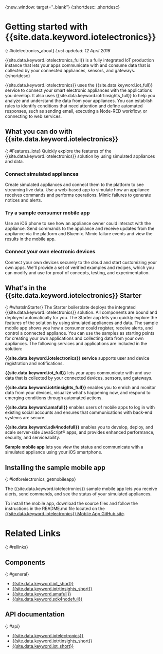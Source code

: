 {:new_window: target="_blank"}
{:shortdesc: .shortdesc}

# Getting started with {{site.data.keyword.iotelectronics}}
{: #iotelectronics_about}
*Last updated: 12 April 2016*

{{site.data.keyword.iotelectronics_full}} is a fully integrated IoT production instance that lets your apps communicate with and consume data that is collected by your connected appliances, sensors, and gateways.
{:shortdesc}

{{site.data.keyword.iotelectronics}} uses the {{site.data.keyword.iot_full}} service to connect your smart electronic appliances with the applications you develop. It also uses  {{site.data.keyword.iotrtinsights_full}} to help you analyze and understand the data from your appliances. You can establish rules to identify conditions that need attention and define automated responses, such as sending email, executing a Node-RED workflow, or connecting to web services.  

## What you can do with {{site.data.keyword.iotelectronics}}
{: #Features_iote}
Quickly explore the features of the {{site.data.keyword.iotelectronics}} solution by using simulated appliances and data.

### Connect simulated appliances
Create simulated appliances and connect them to the platform to see streaming live data. Use a web-based app to simulate how an appliance receives commands and performs operations. Mimic failures to generate notices and alerts.

### Try a sample consumer mobile app
Use an iOS phone to see how an appliance owner could interact with the appliance. Send commands to the appliance and receive updates from the appliance via the platform and Bluemix. Mimic failure events and view the results in the mobile app.

### Connect your own electronic devices
Connect your own devices securely to the cloud and start customizing your own apps. We'll provide a set of verified examples and recipes, which you can modify and use for proof of concepts, testing, and experimentation.

## What's in the {{site.data.keyword.iotelectronics}} Starter
{: #whatsInStarter}
The Starter boilerplate deploys the integrated {{site.data.keyword.iotelectronics}} solution.  All components are bound and deployed automatically for you. The Starter app lets you quickly explore the features of the solution by using simulated appliances and data. The sample mobile app shows you how a consumer could register, receive alerts, and control a connected appliance. You can use the samples as starting points for creating your own applications and collecting data from your own appliances. The following services and applications are included in the solution:

**{{site.data.keyword.iotelectronics}} service** supports user and device registration and notifications.

**{{site.data.keyword.iot_full}}** lets your apps communicate with and use data that is collected by your connected devices, sensors, and gateways.

**{{site.data.keyword.iotrtinsights_full}}** enables you to enrich and monitor data from your devices, visualize what's happening now, and respond to emerging conditions through automated actions.

**{{site.data.keyword.amafull}}** enables users of mobile apps to log in with existing social accounts and ensures that communications with back-end systems are secure.

**{{site.data.keyword.sdk4nodefull}}** enables you to develop, deploy, and scale server-side JavaScript&reg; apps, and provides enhanced performance, security, and serviceability.

**Sample mobile app** lets you view the status and communicate with a simulated appliance using your iOS smartphone.  


## Installing the sample mobile app
{: #iotforelectronics_getmobileapp}

The {{site.data.keyword.iotelectronics}} sample mobile app lets you receive alerts, send commands, and see the status of your simulated appliances.   

To install the mobile app, download the source files and follow the instructions in the README.md file located on the [{{site.data.keyword.iotelectronics}} Mobile App GitHub site](https://github.com/ibm-watson-iot/iote-mobile).

# Related Links
{: #rellinks}
## Components
{: #general}
* [{{site.data.keyword.iot_short}}](https://console.ng.bluemix.net/docs/services/IoT/index.html#gettingstartedtemplate)
* [{{site.data.keyword.iotrtinsights_short}}](https://console.ng.bluemix.net/docs/services/iotrtinsights/index.html)   
* [{{site.data.keyword.amafull}}](https://console.ng.bluemix.net/docs/services/mobileaccess/index.html)
* [{{site.data.keyword.sdk4nodefull}}](https://console.ng.bluemix.net/docs/runtimes/nodejs/index.html#nodejs_runtime)


## API documentation
{: #api}
* [{{site.data.keyword.iotelectronics}}](https://new-console.{DomainName}/apidocs/166)
* [{{site.data.keyword.iotrtinsights_short}}](https://iotrti-prod.mam.ibmserviceengage.com/apidoc/)  
* [{{site.data.keyword.iot_short}}](https://developer.ibm.com/iotfoundation/recipes/api-documentation/)
